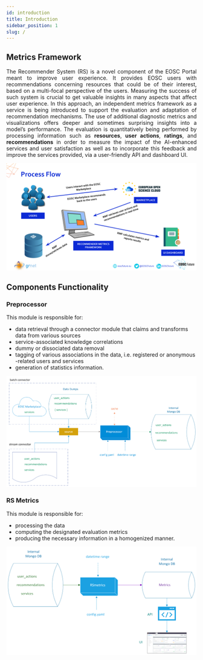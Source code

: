 ```yaml
---
id: introduction
title: Introduction
sidebar_position: 1
slug: /
---
```


## Metrics Framework
<p align='justify'>
The Recommender System (RS) is a novel component of the EOSC Portal meant to improve user experience. It provides EOSC users with recommendations concerning resources that could be of their interest, based on a multi-focal perspective of the users. Measuring the success of such system is crucial to get valuable insights in many aspects that affect user experience. In this approach, an independent metrics framework as a service is being introduced to support the evaluation and adaptation of recommendation mechanisms. The use of additional diagnostic metrics and visualizations offers deeper and sometimes surprising insights into a model’s performance. The evaluation is quantitatively being performed by processing information such as <b>resources</b>, <b>user actions</b>, <b>ratings</b>, and <b>recommendations</b> in order to measure the impact of the AI-enhanced services and user satisfaction as well as to incorporate this feedback and improve the services provided, via a user-friendly API and dashboard UI.</p>

![Flow](static/img/flow.png)

## Components Functionality

### Preprocessor
This module is responsible for:
* data retrieval through a connector module that claims and transforms data from various sources
* service-associated knowledge correlations
* dummy or dissociated data removal
* tagging of various associations in the data, i.e. registered or anonymous -related users and services
* generation of statistics information. 

![Preprocessor](static/img/preprocessor.png)

### RS Metrics
This module is responsible for:
* processing the data
* computing the designated evaluation metrics
* producing the necessary information in a homogenized manner.

![RSMetrics](static/img/rsmetrics.png)
